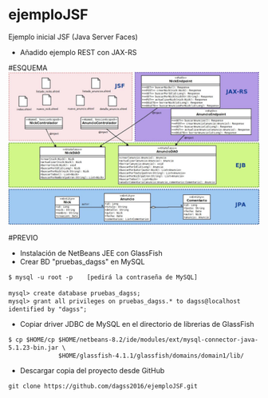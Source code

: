 # ejemploJSF
Ejemplo inicial JSF (Java Server Faces)
* Añadido ejemplo REST con JAX-RS

#ESQUEMA
![Esquema del ejemplo](/doc/esquema.jpg?raw=true "Esquema del proyecto JSF + JAX-RS")


#PREVIO

* Instalación de NetBeans JEE con GlassFish
* Crear BD "pruebas_dagss" en MySQL
```
$ mysql -u root -p    [pedirá la contraseña de MySQL]

mysql> create database pruebas_dagss;
mysql> grant all privileges on pruebas_dagss.* to dagss@localhost identified by "dagss";
```
* Copiar driver JDBC de MySQL en el directorio de librerias de GlassFish
```
$ cp $HOME/cp $HOME/netbeans-8.2/ide/modules/ext/mysql-connector-java-5.1.23-bin.jar \       
              $HOME/glassfish-4.1.1/glassfish/domains/domain1/lib/
```
* Descargar copia del proyecto desde GitHub
```
git clone https://github.com/dagss2016/ejemploJSF.git
```
